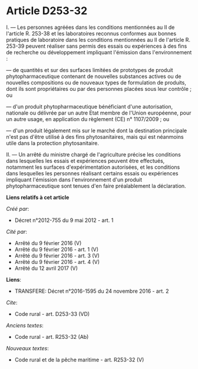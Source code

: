 # Article D253-32

I. ― Les personnes agréées dans les conditions mentionnées au II de l'article R. 253-38 et les laboratoires reconnus
conformes aux bonnes pratiques de laboratoire dans les conditions mentionnées au II de l'article R. 253-39 peuvent réaliser
sans permis des essais ou expériences à des fins de recherche ou développement impliquant l'émission dans l'environnement : 

― de quantités et sur des surfaces limitées de prototypes de produit phytopharmaceutique contenant de nouvelles substances
actives ou de nouvelles compositions ou de nouveaux types de formulation de produits, dont ils sont propriétaires ou par des
personnes placées sous leur contrôle ; ou 

― d'un produit phytopharmaceutique bénéficiant d'une autorisation, nationale ou délivrée par un autre Etat membre de l'Union
européenne, pour un autre usage, en application du règlement (CE) n° 1107/2009 ; ou 

― d'un produit légalement mis sur le marché dont la destination principale n'est pas d'être utilisé à des fins
phytosanitaires, mais qui est néanmoins utile dans la protection phytosanitaire. 

II. ― Un arrêté du ministre chargé de l'agriculture précise les conditions dans lesquelles les essais et expériences peuvent
être effectués, notamment les surfaces d'expérimentation autorisées, et les conditions dans lesquelles les personnes
réalisant certains essais ou expériences impliquant l'émission dans l'environnement d'un produit phytopharmaceutique sont
tenues d'en faire préalablement la déclaration.

**Liens relatifs à cet article**

_Créé par_:

  - Décret n°2012-755 du 9 mai 2012 - art. 1

_Cité par_:

  - Arrêté du 9 février 2016 (V)
  - Arrêté du 9 février 2016 - art. 1 (V)
  - Arrêté du 9 février 2016 - art. 3 (V)
  - Arrêté du 9 février 2016 - art. 4 (V)
  - Arrêté du 12 avril 2017 (V)

**Liens**:

  - TRANSFERE: Décret n°2016-1595 du 24 novembre 2016 - art. 2

_Cite_:

  - Code rural - art. D253-33 (VD)

_Anciens textes_:

  - Code rural - art. R253-32 (Ab)

_Nouveaux textes_:

  - Code rural et de la pêche maritime - art. R253-32 (V)
